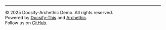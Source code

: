 

---
© 2025 Docsify-Archethic Demo. All rights reserved.  
Powered by [Docsify-This](https://docsify.js.org/) and [Archethic](https://archethic.net/).  
Follow us on [GitHub](https://github.com/MayDaReal/docsify-archethic-demo).
